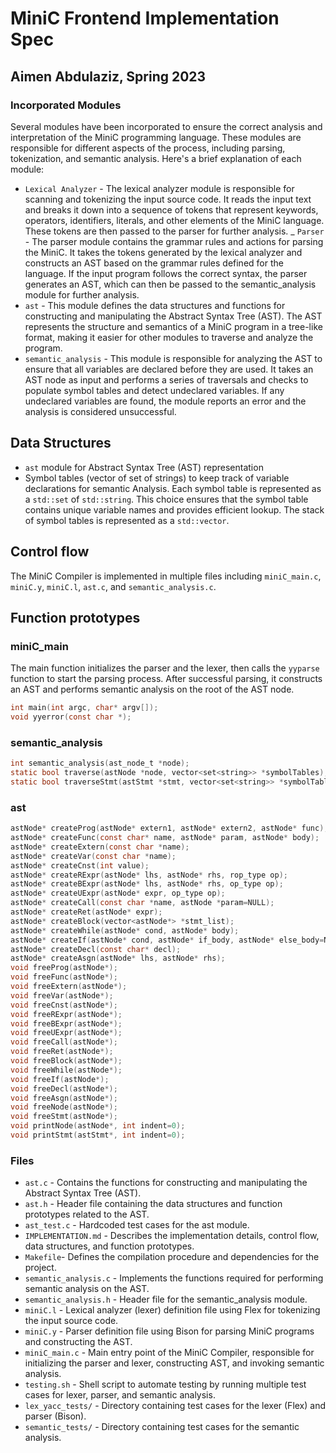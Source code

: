 # MiniC Frontend Implementation Spec
## Aimen Abdulaziz, Spring 2023

### Incorporated Modules

Several modules have been incorporated to ensure the correct analysis and interpretation of the MiniC programming language. These modules are responsible for different aspects of the process, including parsing, tokenization, and semantic analysis. Here's a brief explanation of each module:

- `Lexical Analyzer` - The lexical analyzer module is responsible for scanning and tokenizing the input source code. It reads the input text and breaks it down into a sequence of tokens that represent keywords, operators, identifiers, literals, and other elements of the MiniC language. These tokens are then passed to the parser for further analysis.
_ `Parser` - The parser module contains the grammar rules and actions for parsing the MiniC. It takes the tokens generated by the lexical analyzer and constructs an AST based on the grammar rules defined for the language. If the input program follows the correct syntax, the parser generates an AST, which can then be passed to the semantic_analysis module for further analysis.
- `ast` - This module defines the data structures and functions for constructing and manipulating the Abstract Syntax Tree (AST). The AST represents the structure and semantics of a MiniC program in a tree-like format, making it easier for other modules to traverse and analyze the program.
- `semantic_analysis` - This module is responsible for analyzing the AST to ensure that all variables are declared before they are used. It takes an AST node as input and performs a series of traversals and checks to populate symbol tables and detect undeclared variables. If any undeclared variables are found, the module reports an error and the analysis is considered unsuccessful.

## Data Structures 

- `ast` module for Abstract Syntax Tree (AST) representation
- Symbol tables (vector of set of strings) to keep track of variable declarations for semantic Analysis. Each symbol table is represented as a `std::set` of `std::string`. This choice ensures that the symbol table contains unique variable names and provides efficient lookup. The stack of symbol tables is represented as a `std::vector`.

## Control flow

The MiniC Compiler is implemented in multiple files including `miniC_main.c`, `miniC.y`, `miniC.l`, `ast.c`, and `semantic_analysis.c`.

## Function prototypes

### miniC_main

The main function initializes the parser and the lexer, then calls the `yyparse` function to start the parsing process. After successful parsing, it constructs an AST and performs semantic analysis on the root of the AST node.
```c
int main(int argc, char* argv[]);
void yyerror(const char *);
```

### semantic_analysis
```c
int semantic_analysis(ast_node_t *node);
static bool traverse(astNode *node, vector<set<string>> *symbolTables);
static bool traverseStmt(astStmt *stmt, vector<set<string>> *symbolTables);
```

### ast
```c
astNode* createProg(astNode* extern1, astNode* extern2, astNode* func);
astNode* createFunc(const char* name, astNode* param, astNode* body);
astNode* createExtern(const char *name);
astNode* createVar(const char *name);
astNode* createCnst(int value);
astNode* createRExpr(astNode* lhs, astNode* rhs, rop_type op);
astNode* createBExpr(astNode* lhs, astNode* rhs, op_type op);
astNode* createUExpr(astNode* expr, op_type op);
astNode* createCall(const char *name, astNode *param=NULL);
astNode* createRet(astNode* expr);
astNode* createBlock(vector<astNode*> *stmt_list);
astNode* createWhile(astNode* cond, astNode* body);
astNode* createIf(astNode* cond, astNode* if_body, astNode* else_body=NULL);
astNode* createDecl(const char* decl);
astNode* createAsgn(astNode* lhs, astNode* rhs);
void freeProg(astNode*);
void freeFunc(astNode*);
void freeExtern(astNode*);
void freeVar(astNode*);
void freeCnst(astNode*);
void freeRExpr(astNode*);
void freeBExpr(astNode*);
void freeUExpr(astNode*);
void freeCall(astNode*);
void freeRet(astNode*);
void freeBlock(astNode*);
void freeWhile(astNode*);
void freeIf(astNode*);
void freeDecl(astNode*);
void freeAsgn(astNode*);
void freeNode(astNode*);
void freeStmt(astNode*);
void printNode(astNode*, int indent=0);
void printStmt(astStmt*, int indent=0);
```

### Files

- `ast.c` - Contains the functions for constructing and manipulating the Abstract Syntax Tree (AST).
- `ast.h` - Header file containing the data structures and function prototypes related to the AST.
- `ast_test.c` - Hardcoded test cases for the ast module.
- `IMPLEMENTATION.md` - Describes the implementation details, control flow, data structures, and function prototypes.
- `Makefile`- Defines the compilation procedure and dependencies for the project.
- `semantic_analysis.c` - Implements the functions required for performing semantic analysis on the AST.
- `semantic_analysis.h` - Header file for the semantic_analysis module.
- `miniC.l` - Lexical analyzer (lexer) definition file using Flex for tokenizing the input source code.
- `miniC.y` - Parser definition file using Bison for parsing MiniC programs and constructing the AST.
- `miniC_main.c` - Main entry point of the MiniC Compiler, responsible for initializing the parser and lexer, constructing AST, and invoking semantic analysis.
- `testing.sh` - Shell script to automate testing by running multiple test cases for lexer, parser, and semantic analysis.
- `lex_yacc_tests/` - Directory containing test cases for the lexer (Flex) and parser (Bison).
- `semantic_tests/` - Directory containing test cases for the semantic analysis.